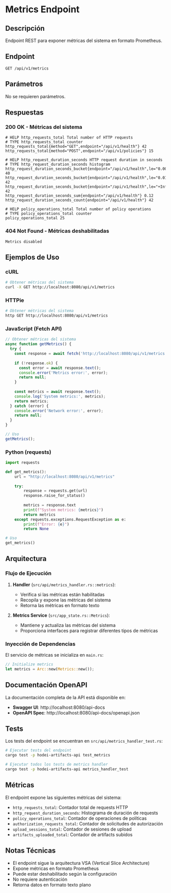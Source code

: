 # Metrics Endpoint

## Descripción

Endpoint REST para exponer métricas del sistema en formato Prometheus.

## Endpoint

```
GET /api/v1/metrics
```

## Parámetros

No se requieren parámetros.

## Respuestas

### 200 OK - Métricas del sistema

```
# HELP http_requests_total Total number of HTTP requests
# TYPE http_requests_total counter
http_requests_total{method="GET",endpoint="/api/v1/health"} 42
http_requests_total{method="POST",endpoint="/api/v1/policies"} 15

# HELP http_request_duration_seconds HTTP request duration in seconds
# TYPE http_request_duration_seconds histogram
http_request_duration_seconds_bucket{endpoint="/api/v1/health",le="0.005"} 40
http_request_duration_seconds_bucket{endpoint="/api/v1/health",le="0.01"} 42
http_request_duration_seconds_bucket{endpoint="/api/v1/health",le="+Inf"} 42
http_request_duration_seconds_sum{endpoint="/api/v1/health"} 0.12
http_request_duration_seconds_count{endpoint="/api/v1/health"} 42

# HELP policy_operations_total Total number of policy operations
# TYPE policy_operations_total counter
policy_operations_total 25
```

### 404 Not Found - Métricas deshabilitadas

```
Metrics disabled
```

## Ejemplos de Uso

### cURL

```bash
# Obtener métricas del sistema
curl -X GET http://localhost:8080/api/v1/metrics
```

### HTTPie

```bash
# Obtener métricas del sistema
http GET http://localhost:8080/api/v1/metrics
```

### JavaScript (Fetch API)

```javascript
// Obtener métricas del sistema
async function getMetrics() {
  try {
    const response = await fetch('http://localhost:8080/api/v1/metrics');
    
    if (!response.ok) {
      const error = await response.text();
      console.error('Metrics error:', error);
      return null;
    }
    
    const metrics = await response.text();
    console.log('System metrics:', metrics);
    return metrics;
  } catch (error) {
    console.error('Network error:', error);
    return null;
  }
}

// Uso
getMetrics();
```

### Python (requests)

```python
import requests

def get_metrics():
    url = "http://localhost:8080/api/v1/metrics"
    
    try:
        response = requests.get(url)
        response.raise_for_status()
        
        metrics = response.text
        print(f"System metrics: {metrics}")
        return metrics
    except requests.exceptions.RequestException as e:
        print(f"Error: {e}")
        return None

# Uso
get_metrics()
```

## Arquitectura

### Flujo de Ejecución

1. **Handler** (`src/api/metrics_handler.rs::metrics`):
   - Verifica si las métricas están habilitadas
   - Recopila y expone las métricas del sistema
   - Retorna las métricas en formato texto

2. **Metrics Service** (`src/app_state.rs::Metrics`):
   - Mantiene y actualiza las métricas del sistema
   - Proporciona interfaces para registrar diferentes tipos de métricas

### Inyección de Dependencias

El servicio de métricas se inicializa en `main.rs`:

```rust
// Initialize metrics
let metrics = Arc::new(Metrics::new());
```

## Documentación OpenAPI

La documentación completa de la API está disponible en:

- **Swagger UI**: http://localhost:8080/api-docs
- **OpenAPI Spec**: http://localhost:8080/api-docs/openapi.json

## Tests

Los tests del endpoint se encuentran en `src/api/metrics_handler_test.rs`:

```bash
# Ejecutar tests del endpoint
cargo test -p hodei-artifacts-api test_metrics

# Ejecutar todos los tests de metrics handler
cargo test -p hodei-artifacts-api metrics_handler_test
```

## Métricas

El endpoint expone las siguientes métricas del sistema:

- `http_requests_total`: Contador total de requests HTTP
- `http_request_duration_seconds`: Histograma de duración de requests
- `policy_operations_total`: Contador de operaciones de políticas
- `authorization_requests_total`: Contador de solicitudes de autorización
- `upload_sessions_total`: Contador de sesiones de upload
- `artifacts_uploaded_total`: Contador de artifacts subidos

## Notas Técnicas

- El endpoint sigue la arquitectura VSA (Vertical Slice Architecture)
- Expone métricas en formato Prometheus
- Puede estar deshabilitado según la configuración
- No requiere autenticación
- Retorna datos en formato texto plano
